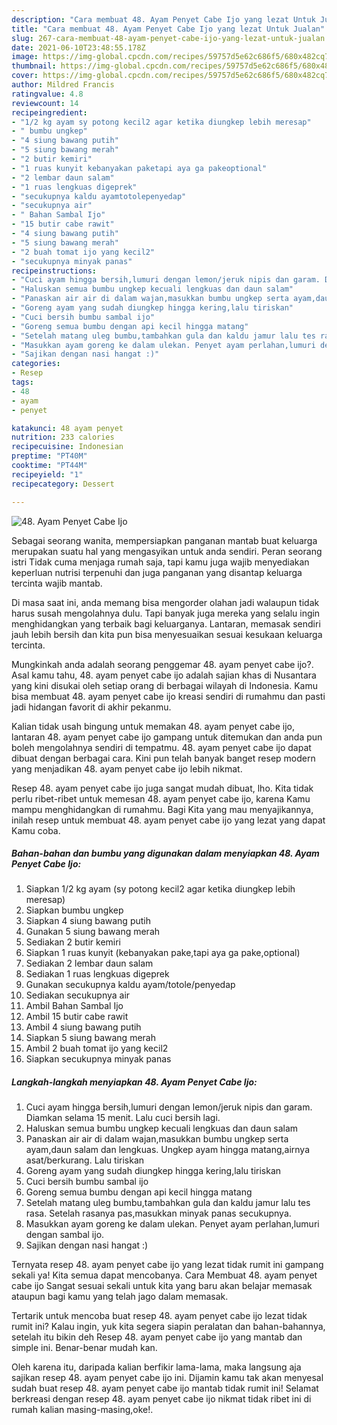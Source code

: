 ```yaml
---
description: "Cara membuat 48. Ayam Penyet Cabe Ijo yang lezat Untuk Jualan"
title: "Cara membuat 48. Ayam Penyet Cabe Ijo yang lezat Untuk Jualan"
slug: 267-cara-membuat-48-ayam-penyet-cabe-ijo-yang-lezat-untuk-jualan
date: 2021-06-10T23:48:55.178Z
image: https://img-global.cpcdn.com/recipes/59757d5e62c686f5/680x482cq70/48-ayam-penyet-cabe-ijo-foto-resep-utama.jpg
thumbnail: https://img-global.cpcdn.com/recipes/59757d5e62c686f5/680x482cq70/48-ayam-penyet-cabe-ijo-foto-resep-utama.jpg
cover: https://img-global.cpcdn.com/recipes/59757d5e62c686f5/680x482cq70/48-ayam-penyet-cabe-ijo-foto-resep-utama.jpg
author: Mildred Francis
ratingvalue: 4.8
reviewcount: 14
recipeingredient:
- "1/2 kg ayam sy potong kecil2 agar ketika diungkep lebih meresap"
- " bumbu ungkep"
- "4 siung bawang putih"
- "5 siung bawang merah"
- "2 butir kemiri"
- "1 ruas kunyit kebanyakan paketapi aya ga pakeoptional"
- "2 lembar daun salam"
- "1 ruas lengkuas digeprek"
- "secukupnya kaldu ayamtotolepenyedap"
- "secukupnya air"
- " Bahan Sambal Ijo"
- "15 butir cabe rawit"
- "4 siung bawang putih"
- "5 siung bawang merah"
- "2 buah tomat ijo yang kecil2"
- "secukupnya minyak panas"
recipeinstructions:
- "Cuci ayam hingga bersih,lumuri dengan lemon/jeruk nipis dan garam. Diamkan selama 15 menit. Lalu cuci bersih lagi."
- "Haluskan semua bumbu ungkep kecuali lengkuas dan daun salam"
- "Panaskan air air di dalam wajan,masukkan bumbu ungkep serta ayam,daun salam dan lengkuas. Ungkep ayam hingga matang,airnya asat/berkurang. Lalu tiriskan"
- "Goreng ayam yang sudah diungkep hingga kering,lalu tiriskan"
- "Cuci bersih bumbu sambal ijo"
- "Goreng semua bumbu dengan api kecil hingga matang"
- "Setelah matang uleg bumbu,tambahkan gula dan kaldu jamur lalu tes rasa. Setelah rasanya pas,masukkan minyak panas secukupnya."
- "Masukkan ayam goreng ke dalam ulekan. Penyet ayam perlahan,lumuri dengan sambal ijo."
- "Sajikan dengan nasi hangat :)"
categories:
- Resep
tags:
- 48
- ayam
- penyet

katakunci: 48 ayam penyet 
nutrition: 233 calories
recipecuisine: Indonesian
preptime: "PT40M"
cooktime: "PT44M"
recipeyield: "1"
recipecategory: Dessert

---
```



![48. Ayam Penyet Cabe Ijo](https://img-global.cpcdn.com/recipes/59757d5e62c686f5/680x482cq70/48-ayam-penyet-cabe-ijo-foto-resep-utama.jpg)

Sebagai seorang wanita, mempersiapkan panganan mantab buat keluarga merupakan suatu hal yang mengasyikan untuk anda sendiri. Peran seorang istri Tidak cuma menjaga rumah saja, tapi kamu juga wajib menyediakan keperluan nutrisi terpenuhi dan juga panganan yang disantap keluarga tercinta wajib mantab.

Di masa  saat ini, anda memang bisa mengorder olahan jadi walaupun tidak harus susah mengolahnya dulu. Tapi banyak juga mereka yang selalu ingin menghidangkan yang terbaik bagi keluarganya. Lantaran, memasak sendiri jauh lebih bersih dan kita pun bisa menyesuaikan sesuai kesukaan keluarga tercinta. 



Mungkinkah anda adalah seorang penggemar 48. ayam penyet cabe ijo?. Asal kamu tahu, 48. ayam penyet cabe ijo adalah sajian khas di Nusantara yang kini disukai oleh setiap orang di berbagai wilayah di Indonesia. Kamu bisa membuat 48. ayam penyet cabe ijo kreasi sendiri di rumahmu dan pasti jadi hidangan favorit di akhir pekanmu.

Kalian tidak usah bingung untuk memakan 48. ayam penyet cabe ijo, lantaran 48. ayam penyet cabe ijo gampang untuk ditemukan dan anda pun boleh mengolahnya sendiri di tempatmu. 48. ayam penyet cabe ijo dapat dibuat dengan berbagai cara. Kini pun telah banyak banget resep modern yang menjadikan 48. ayam penyet cabe ijo lebih nikmat.

Resep 48. ayam penyet cabe ijo juga sangat mudah dibuat, lho. Kita tidak perlu ribet-ribet untuk memesan 48. ayam penyet cabe ijo, karena Kamu mampu menghidangkan di rumahmu. Bagi Kita yang mau menyajikannya, inilah resep untuk membuat 48. ayam penyet cabe ijo yang lezat yang dapat Kamu coba.

<!--inarticleads1-->

##### Bahan-bahan dan bumbu yang digunakan dalam menyiapkan 48. Ayam Penyet Cabe Ijo:

1. Siapkan 1/2 kg ayam (sy potong kecil2 agar ketika diungkep lebih meresap)
1. Siapkan  bumbu ungkep
1. Siapkan 4 siung bawang putih
1. Gunakan 5 siung bawang merah
1. Sediakan 2 butir kemiri
1. Siapkan 1 ruas kunyit (kebanyakan pake,tapi aya ga pake,optional)
1. Sediakan 2 lembar daun salam
1. Sediakan 1 ruas lengkuas digeprek
1. Gunakan secukupnya kaldu ayam/totole/penyedap
1. Sediakan secukupnya air
1. Ambil  Bahan Sambal Ijo
1. Ambil 15 butir cabe rawit
1. Ambil 4 siung bawang putih
1. Siapkan 5 siung bawang merah
1. Ambil 2 buah tomat ijo yang kecil2
1. Siapkan secukupnya minyak panas




<!--inarticleads2-->

##### Langkah-langkah menyiapkan 48. Ayam Penyet Cabe Ijo:

1. Cuci ayam hingga bersih,lumuri dengan lemon/jeruk nipis dan garam. Diamkan selama 15 menit. Lalu cuci bersih lagi.
1. Haluskan semua bumbu ungkep kecuali lengkuas dan daun salam
1. Panaskan air air di dalam wajan,masukkan bumbu ungkep serta ayam,daun salam dan lengkuas. Ungkep ayam hingga matang,airnya asat/berkurang. Lalu tiriskan
1. Goreng ayam yang sudah diungkep hingga kering,lalu tiriskan
1. Cuci bersih bumbu sambal ijo
1. Goreng semua bumbu dengan api kecil hingga matang
1. Setelah matang uleg bumbu,tambahkan gula dan kaldu jamur lalu tes rasa. Setelah rasanya pas,masukkan minyak panas secukupnya.
1. Masukkan ayam goreng ke dalam ulekan. Penyet ayam perlahan,lumuri dengan sambal ijo.
1. Sajikan dengan nasi hangat :)




Ternyata resep 48. ayam penyet cabe ijo yang lezat tidak rumit ini gampang sekali ya! Kita semua dapat mencobanya. Cara Membuat 48. ayam penyet cabe ijo Sangat sesuai sekali untuk kita yang baru akan belajar memasak ataupun bagi kamu yang telah jago dalam memasak.

Tertarik untuk mencoba buat resep 48. ayam penyet cabe ijo lezat tidak rumit ini? Kalau ingin, yuk kita segera siapin peralatan dan bahan-bahannya, setelah itu bikin deh Resep 48. ayam penyet cabe ijo yang mantab dan simple ini. Benar-benar mudah kan. 

Oleh karena itu, daripada kalian berfikir lama-lama, maka langsung aja sajikan resep 48. ayam penyet cabe ijo ini. Dijamin kamu tak akan menyesal sudah buat resep 48. ayam penyet cabe ijo mantab tidak rumit ini! Selamat berkreasi dengan resep 48. ayam penyet cabe ijo nikmat tidak ribet ini di rumah kalian masing-masing,oke!.

